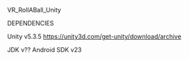 VR_RollABall_Unity


DEPENDENCIES

Unity v5.3.5 
https://unity3d.com/get-unity/download/archive

JDK v??
Android SDK v23